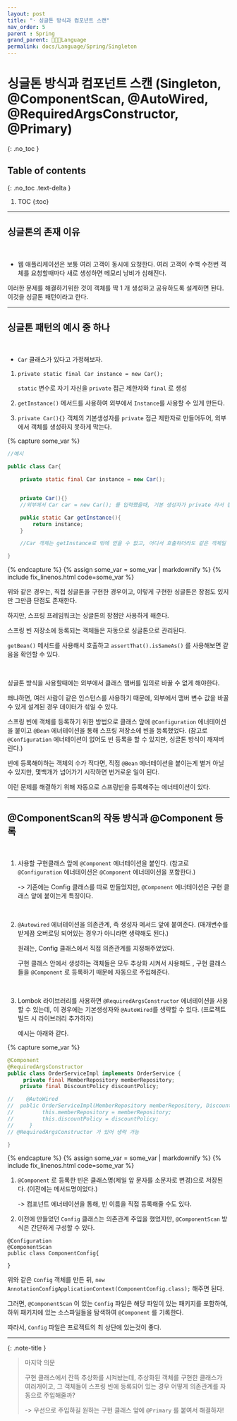 ```yaml
---
layout: post
title: "· 싱글톤 방식과 컴포넌트 스캔"
nav_order: 5
parent : Spring
grand_parent: 👩🏻‍💻Language
permalink: docs/Language/Spring/Singleton
---
```


# 싱글톤 방식과 컴포넌트 스캔 (Singleton, @ComponentScan, @AutoWired, @RequiredArgsConstructor,  @Primary)
{: .no_toc }

## Table of contents
{: .no_toc .text-delta }

1. TOC
{:toc}

---

## 싱글톤의 존재 이유

<br>

- 웹 애플리케이션은 보통 여러 고객이 동시에 요청한다. 여러 고객이 수백 수천번 객체를 요청할때마다 새로 생성하면 메모리 낭비가 심해진다. 


이러한 문제를 해결하기위한 것이 객체를 딱 1 개 생성하고 공유하도록 설계하면 된다. 이것을 싱글톤 패턴이라고 한다.



------

## 싱글톤 패턴의 예시 중 하나

<br>

- `Car` 클래스가 있다고 가정해보자.

1. `private static final Car instance = new Car();`

   `static` 변수로 자기 자신을 `private` 접근 제한자와 `final` 로 생성



2. `getInstance()` 메서드를 사용하여 외부에서 `Instance`를 사용할 수 있게 만든다.



3. `private Car(){}` 객체의 기본생성자를 `private` 접근 제한자로 만들어두어, 외부에서 객체를 생성하지 못하게 막는다.


{% capture some_var %}
```java
//예시

public class Car{

    private static final Car instance = new Car();


    private Car(){}
    //외부에서 Car car = new Car(); 를 입력했을때, 기본 생성자가 private 라서 컴파일 오류가 생길 것

    public static Car getInstance(){
        return instance;
    }

    //Car 객체는 getInstance로 밖에 얻을 수 없고, 어디서 호출하더라도 같은 객체일 것

}
```
{% endcapture %}
{% assign some_var = some_var | markdownify %}
{% include fix_linenos.html code=some_var %}

위와 같은 경우는, 직접 싱글톤을 구현한 경우이고, 이렇게 구현한 싱글톤은 장점도 있지만 그만큼 단점도 존재한다.



하지만, 스프링 프레임워크는 싱글톤의 장점만 사용하게 해준다.



스프링 빈 저장소에 등록되는 객체들은 자동으로 싱글톤으로 관리된다.



`getBean()` 메서드를 사용해서 호출하고 `assertThat().isSameAs()` 를 사용해보면 같음을 확인할 수 있다.


<br>


싱글톤 방식을 사용할때에는 외부에서 클래스 맴버를 임의로 바꿀 수 없게 해야한다.



왜냐하면, 여러 사람이 같은 인스턴스를 사용하기 때문에, 외부에서 맴버 변수 값을 바꿀 수 있게 설계된 경우 데이터가 섞일 수 있다.





스프링 빈에 객체를 등록하기 위한 방법으로 클래스 앞에 `@Configuration` 에너테이션을 붙이고 `@Bean` 에너테이션을 통해 스프링 저장소에 빈을 등록했었다. (참고로 `@Configuration` 에너테이션이 없어도 빈 등록을 할 수 있지만, 싱글톤 방식이 깨져버린다.)





빈에 등록해야하는 객체의 수가 적다면, 직접 `@Bean` 에너테이션을 붙이는게 별거 아닐 수 있지만, 몇백개가 넘어가기 시작하면 번거로운 일이 된다.



이런 문제를 해결하기 위해 자동으로 스프링빈을 등록해주는 에너테이션이 있다.



------

## @ComponentScan의 작동 방식과 @Component 등록

<br>

1. 사용할 구현클래스 앞에 `@Component` 에너테이션을 붙인다. (참고로 `@Configuration` 에너테이션은 `@Component` 에너테이션을 포함한다.)

   -> 기존에는 Config 클래스를 따로 만들었지만, `@Component` 에너테이션은 구현 클래스 앞에 붙이는게 특징이다.

<br>


2. `@Autowired` 에너테이션을 의존관계, 즉 생성자 메서드 앞에 붙여준다. (매개변수를 받게끔 오버로딩 되어있는 경우가 아니라면 생략해도 된다.)

   원래는, Config 클래스에서 직접 의존관계를 지정해주었었다.

   구현 클래스 안에서 생성하는 객체들은 모두 추상화 시켜서 사용해도 , 구현 클래스들을 `@Component` 로 등록하기 때문에 자동으로 주입해준다. 

<br>

3. Lombok 라이브러리를 사용하면 `@RequiredArgsConstructor` 에너테이션을 사용할 수 있는데, 이 경우에는 기본생성자와 `@AutoWired`를 생략할 수 있다. (프로젝트 빌드 시 라이브러리 추가하자)

   예시는 아래와 같다.

{% capture some_var %}
```java
@Component
@RequiredArgsConstructor
public class OrderServiceImpl implements OrderService {
     private final MemberRepository memberRepository;
    private final DiscountPolicy discountPolicy;

//    @AutoWired
//  public OrderServiceImpl(MemberRepository memberRepository, DiscountPolicy discountPolicy) {
//         this.memberRepository = memberRepository;
//         this.discountPolicy = discountPolicy;
//     }     
// @RequiredArgsConstructor 가 있어 생략 가능

}
```
{% endcapture %}
{% assign some_var = some_var | markdownify %}
{% include fix_linenos.html code=some_var %}


1. `@Component` 로 등록한 빈은 클래스명(제일 앞 문자를 소문자로 변경)으로 저장된다. (이전에는 메서드명이었다.)

   -> 컴포넌트 에너테이션을 통해, 빈 이름을 직접 등록해줄 수도 있다. 


2. 이전에 만들었던 `Config` 클래스는 의존관계 주입을 했었지만, `@ComponentScan` 방식은 간단하게 구성할 수 있다.



```
@Configuration
@ComponentScan
public class ComponentConfig{

}
```



위와 같은 `Config` 객체를 만든 뒤, `new AnnotationConfigApplicationContext(ComponentConfig.class);` 해주면 된다.





그러면, `@ComponentScan` 이 있는 `Config` 파일은 해당 파일이 있는 패키지를 포함하여, 하위 패키지에 있는 소스파일들을 탐색하여 `@Component` 를 기록한다.



따라서, `Config` 파일은 프로젝트의 최 상단에 있는것이 좋다.

------

{: .note-title }
> 마지막 의문
>
> 구현 클래스에서 잔뜩 추상화를 시켜놨는데, 추상화된 객체를 구현한 클래스가 여러개이고, 그 객체들이 스프링 빈에 등록되어 있는 경우 어떻게 의존관계를 자동으로 주입해줄까?
>
> -> 우선으로 주입하길 원하는 구현 클래스 앞에 `@Primary` 를 붙여서 해결하자!